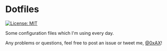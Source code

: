 # Dotfiles

 [![License: MIT](https://img.shields.io/badge/License-MIT-yellow.svg)](https://opensource.org/licenses/MIT)

Some configuration files which I'm using every day.

Any problems or questions, feel free to post an issue or tweet me, [@0xAX](https://twitter.com/0xAX)!
